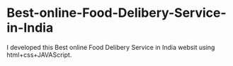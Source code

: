 # Best-online-Food-Delibery-Service-in-India
I developed this Best online Food Delibery Service in India websit using html+css+JAVAScript. 
